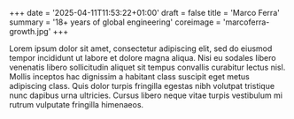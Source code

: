 +++
date = '2025-04-11T11:53:22+01:00'
draft = false
title = 'Marco Ferra'
summary = '18+ years of global engineering'
coreimage = 'marcoferra-growth.jpg'
+++

Lorem ipsum dolor sit amet, consectetur adipiscing elit, sed do eiusmod tempor incididunt ut labore et dolore magna aliqua. Nisi eu sodales libero venenatis libero sollicitudin aliquet sit tempus convallis curabitur lectus nisl. Mollis inceptos hac dignissim a habitant class suscipit eget metus adipiscing class. Quis dolor turpis fringilla egestas nibh volutpat tristique nunc dapibus urna ultricies. Cursus libero neque vitae turpis vestibulum mi rutrum vulputate fringilla himenaeos.
